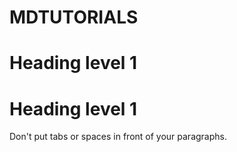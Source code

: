 # MDTUTORIALS
# Heading level 1
<h1>Heading level 1</h1>
Don't put tabs or spaces in front of your paragraphs.
